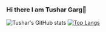 ### Hi there I am Tushar Garg👋
![Tushar's GitHub stats](https://github-readme-stats.vercel.app/api?username=tushar2805garg&show_icons=true)
[![Top Langs](https://github-readme-stats.vercel.app/api/top-langs/?username=tushar2805garg&layout=compact)](https://github.com/tushar2805garg/github-readme-stats)



<!--
**tushar2805garg/tushar2805garg** is a ✨ _special_ ✨ repository because its `README.md` (this file) appears on your GitHub profile.

Here are some ideas to get you started:

- 🔭 I’m currently working on ...
- 🌱 I’m currently learning ...
- 👯 I’m looking to collaborate on ...
- 🤔 I’m looking for help with ...
- 💬 Ask me about ...
- 📫 How to reach me: ...
- 😄 Pronouns: ...
- ⚡ Fun fact: ...
-->
